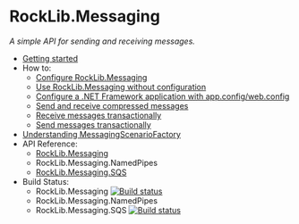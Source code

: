 # RockLib.Messaging

*A simple API for sending and receiving messages.*

- [Getting started](GettingStarted.md)
- How to:
  - [Configure RockLib.Messaging](Configuration.md)
  - [Use RockLib.Messaging without configuration](NoConfiguration.md)
  - [Configure a .NET Framework application with app.config/web.config](NetFramework.md)
  - [Send and receive compressed messages](Compressed.md)
  - [Receive messages transactionally](TransactionalReceive.md)
  - [Send messages transactionally](TransactionalSend.md)
- [Understanding MessagingScenarioFactory](MessagingScenarioFactory.md)
- API Reference:
  - [RockLib.Messaging](https://www.fuget.org/packages/RockLib.Messaging)
  - RockLib.Messaging.NamedPipes
  - [RockLib.Messaging.SQS](https://www.fuget.org/packages/RockLib.Messaging.SQS)
- Build Status:
  - RockLib.Messaging [![Build status](https://ci.appveyor.com/api/projects/status/wuoo2f6bdct92ekf?svg=true)](https://ci.appveyor.com/project/bfriesen/rocklib-messaging)
  - RockLib.Messaging.NamedPipes
  - RockLib.Messaging.SQS [![Build status](https://ci.appveyor.com/api/projects/status/lamk2f940oy95077?svg=true)](https://ci.appveyor.com/project/bfriesen/rocklib-messaging-60vs9)